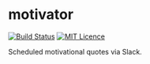 # motivator

[![Build Status](https://travis-ci.org/kalyons11/motivator.svg?branch=master)](https://travis-ci.org/kalyons11/motivator) [![MIT Licence](https://badges.frapsoft.com/os/mit/mit.svg?v=103)](https://opensource.org/licenses/mit-license.php)

Scheduled motivational quotes via Slack.
